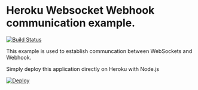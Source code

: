 # Heroku Websocket Webhook communication example.

[![Build Status](https://travis-ci.org/Abhi4710/heroku-websocket-webhook.svg?branch=master)](https://travis-ci.org/Abhi4710/heroku-websocket-webhook)

This example is used to establish communcation between WebSockets and Webhook.

Simply deploy this application directly on Heroku with Node.js

[![Deploy](https://www.herokucdn.com/deploy/button.svg)](https://heroku.com/deploy)

